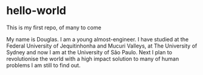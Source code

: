 # hello-world
This is my first repo, of many to come

My name is Douglas. I am a young almost-engineer. I have studied at the Federal University of Jequitinhonha and Mucuri Valleys, at The University of Sydney and now I am at the University of São Paulo.
Next I plan to revolutionise the world with a high impact solution to many of human problems I am still to find out.
